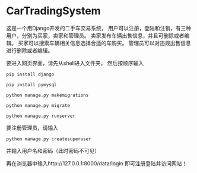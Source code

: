 # CarTradingSystem

这是一个用Django开发的二手车交易系统，
用户可以注册，登陆和注销，有三种用户，分别为买家，卖家和管理员。
卖家发布车辆出售信息，并且可删除或者编辑。
买家可以搜索车辆相关信息选择合适的车购买。
管理员可以对违规出售信息进行删除或者编辑。

要进入网页界面，请先从shell进入文件夹，
然后按顺序输入

`pip install django`

`pip install pymysql`

`python manage.py makemigrations`

`python manage.py migrate`

`python manage.py runserver`

要注册管理员，请输入

`python manage.py createsuperuser`

并输入用户名和密码（此时密码不可见）

再在浏览器中输入http://127.0.0.1:8000/data/login 即可注册登陆并访问网站！
